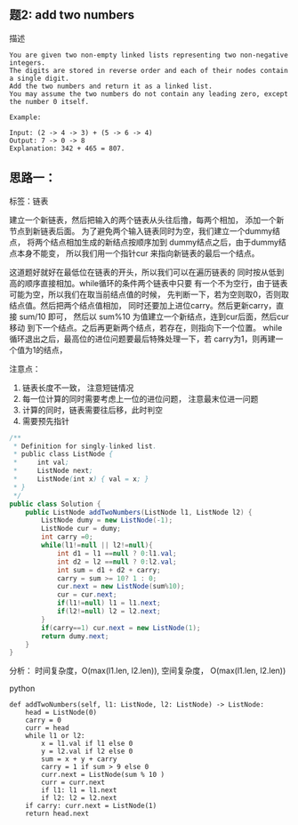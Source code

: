 ## 题2: add two numbers
描述
```
You are given two non-empty linked lists representing two non-negative integers. 
The digits are stored in reverse order and each of their nodes contain a single digit. 
Add the two numbers and return it as a linked list.
You may assume the two numbers do not contain any leading zero, except the number 0 itself.

Example:

Input: (2 -> 4 -> 3) + (5 -> 6 -> 4)
Output: 7 -> 0 -> 8
Explanation: 342 + 465 = 807.
```


## 思路一：
标签：链表

建立一个新链表，然后把输入的两个链表从头往后撸，每两个相加，
添加一个新节点到新链表后面。
为了避免两个输入链表同时为空，我们建立一个dummy结点，
将两个结点相加生成的新结点按顺序加到
dummy结点之后，由于dummy结点本身不能变，
所以我们用一个指针cur 来指向新链表的最后一个结点。

这道题好就好在最低位在链表的开头，所以我们可以在遍历链表的
同时按从低到高的顺序直接相加。while循环的条件两个链表中只要
有一个不为空行，由于链表可能为空，所以我们在取当前结点值的时候，
先判断一下，若为空则取0，否则取结点值。然后把两个结点值相加，
同时还要加上进位carry。然后更新carry，直接 sum/10 即可，
然后以 sum%10 为值建立一个新结点，连到cur后面，然后cur移动
到下一个结点。之后再更新两个结点，若存在，则指向下一个位置。
while循环退出之后，最高位的进位问题要最后特殊处理一下，若
carry为1，则再建一个值为1的结点，

注意点：
1. 链表长度不一致， 注意短链情况
2. 每一位计算的同时需要考虑上一位的进位问题， 注意最末位进一问题
3. 计算的同时，链表需要往后移，此时判空
4. 需要预先指针

```java
/**
 * Definition for singly-linked list.
 * public class ListNode {
 *     int val;
 *     ListNode next;
 *     ListNode(int x) { val = x; }
 * }
 */
public class Solution {
    public ListNode addTwoNumbers(ListNode l1, ListNode l2) {
        ListNode dumy = new ListNode(-1);
        ListNode cur = dumy;
        int carry =0;
        while(l1!=null || l2!=null){
            int d1 = l1 ==null ? 0:l1.val;
            int d2 = l2 ==null ? 0:l2.val;
            int sum = d1 + d2 + carry;
            carry = sum >= 10? 1 : 0;
            cur.next = new ListNode(sum%10);
            cur = cur.next;
            if(l1!=null) l1 = l1.next;
            if(l2!=null) l2 = l2.next;
        }
        if(carry==1) cur.next = new ListNode(1);
        return dumy.next;
    }
}

```

分析： 时间复杂度，O(max(l1.len, l2.len)), 空间复杂度， O(max(l1.len, l2.len))


python 
```
def addTwoNumbers(self, l1: ListNode, l2: ListNode) -> ListNode:
    head = ListNode(0)
    carry = 0
    curr = head
    while l1 or l2:
        x = l1.val if l1 else 0
        y = l2.val if l2 else 0
        sum = x + y + carry
        carry = 1 if sum > 9 else 0
        curr.next = ListNode(sum % 10 )
        curr = curr.next
        if l1: l1 = l1.next
        if l2: l2 = l2.next
    if carry: curr.next = ListNode(1)
    return head.next
```




